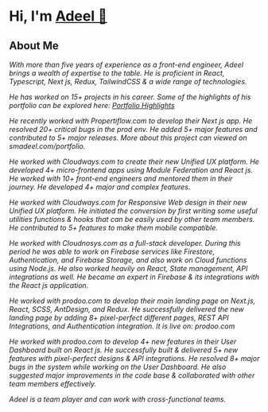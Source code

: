 <h1>Hi, I'm <a target="_blank" href="https://www.smadeel.com/">Adeel 👋</a> </h1>

<h2> About Me</h2>
<i>
  With more than five years of experience as a front-end engineer, Adeel brings a wealth of expertise to the table.
He is proficient in React, Typescript, Next js, Redux, TailwindCSS & a wide range of technologies. 
  
He has worked on 15+ projects in his career. Some of the highlights of his portfolio can be explored here: <a target="_blank" href="https://www.smadeel.com/portfolio"> Portfolio Highlights</a>

He recently worked with Propertiflow.com to develop their Next js app. He resolved 20+ critical bugs in the prod env. He added 5+ major features and contributed to 5+ major releases. More about this project can viewed on smadeel.com/portfolio.

He worked with Cloudways.com to create their new Unified UX platform. He developed 4+ micro-frontend apps using Module Federation and React js. He worked with 10+ front-end engineers and mentored them in their journey. He developed 4+ major and complex features.

He worked with Cloudways.com for Responsive Web design in their new Unified UX platform. He initiated the conversion by first writing some useful utilities functions & hooks that can be easily used by other team members. He contributed to 5+ features to make them mobile compatible. 

He worked with Cloudnosys.com as a full-stack developer. During this period he was able to work on Firebase services like Firestore, Authentication, and Firebase Storage, and also work on Cloud functions using Node.js. He also worked heavily on React, State management, API integrations as well. He became an expert in Firebase & its integrations with the React js application.

He worked with prodoo.com to develop their main landing page on Next.js, React, SCSS, AntDesign, and Redux. He successfully delivered the new landing page by adding 8+ pixel-perfect different pages, REST API Integrations, and Authentication integration. It is live on: prodoo.com

He worked with prodoo.com to develop 4+ new features in their User Dashboard built on React js. He successfully built & delivered 5+ new features with pixel-perfect designs & API integrations. He resolved 8+ major bugs in the system while working on the User Dashboard. He also suggested major improvements in the code base & collaborated with other team members effectively.

Adeel is a team player and can work with cross-functional teams.
</i>
<!--
**madeel20/madeel20** is a ✨ _special_ ✨ repository because its `README.md` (this file) appears on your GitHub profile.

Here are some ideas to get you started:

- 🔭 I’m currently working on ...
- 🌱 I’m currently learning ...
- 👯 I’m looking to collaborate on ...
- 🤔 I’m looking for help with ...
- 💬 Ask me about ...
- 📫 How to reach me: ...
- 😄 Pronouns: ...
- ⚡ Fun fact: ...
-->
